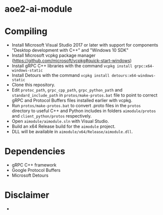 # aoe2-ai-module

# Compiling
* Install Microsoft Visual Studio 2017 or later with support for components "Desktop development with C++" and "Windows 10 SDK"
* Install Microsoft vcpkg package manager (https://github.com/microsoft/vcpkg#quick-start-windows)
* Install gRPC C++ libraries with the command `vcpkg install grpc:x64-windows-static`
* Install Detours with the command `vcpkg install detours:x64-windows-static`
* Clone this repository.
* Edit `protoc_path`, `grpc_cpp_path`, `grpc_python_path` and `standard_include_path` in  `protos/make-protos.bat` file to point to correct gRPC and Protocol Buffers files installed earlier with vcpkg.
* Run `protos/make-protos.bat` to convert .proto files in the `protos` directory to useful C++ and Python includes in folders `aimodule/protos` and `client_python/protos` respectively.
* Open `aimodule/aimodule.sln` with Visual Studio.
* Build an x64 Release build for the `aimodule` project.
* DLL will be available in `aimodule/x64/Release/aimodule.dll`.

# Dependencies
* gRPC C++ framework
* Google Protocol Buffers
* Microsoft Detours

# Disclaimer
* 
